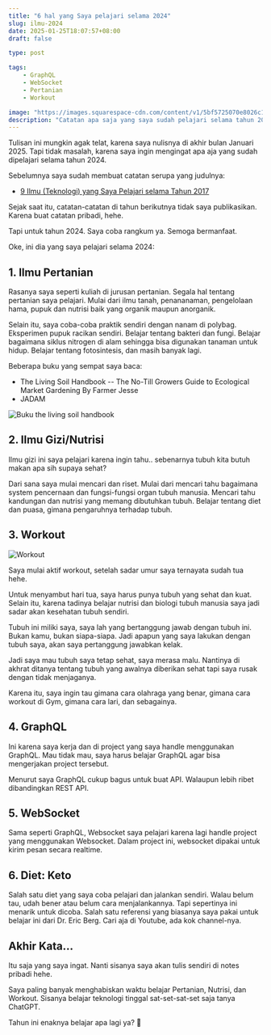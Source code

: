 ```yaml
---
title: "6 hal yang Saya pelajari selama 2024"
slug: ilmu-2024
date: 2025-01-25T18:07:57+08:00
draft: false

type: post

tags:
    - GraphQL
    - WebSocket
    - Pertanian
    - Workout

image: "https://images.squarespace-cdn.com/content/v1/5bf5725070e8026c12c3c089/d17f9281-478f-43a4-ab1d-990263d420d8/DSC04835.jpg?format=200"
description: "Catatan apa saja yang saya sudah pelajari selama tahun 2024"
---
```


Tulisan ini mungkin agak telat, karena saya nulisnya di akhir bulan Januari 2025.
Tapi tidak masalah, karena saya ingin mengingat apa aja yang sudah dipelajari selama tahun 2024.

Sebelumnya saya sudah membuat catatan serupa yang judulnya:

- [9 Ilmu (Teknologi) yang Saya Pelajari selama Tahun 2017](/post/ilmu-2017/)

Sejak saat itu, catatan-catatan di tahun berikutnya tidak saya publikasikan.
Karena buat catatan pribadi, hehe.

Tapi untuk tahun 2024. Saya coba rangkum ya. Semoga bermanfaat.

Oke, ini dia yang saya pelajari selama 2024:

## 1. Ilmu Pertanian

Rasanya saya seperti kuliah di jurusan pertanian. Segala hal tentang pertanian saya pelajari.
Mulai dari ilmu tanah, penananaman, pengelolaan hama, pupuk dan nutrisi baik yang organik maupun anorganik.

Selain itu, saya coba-coba praktik sendiri dengan nanam di polybag. Eksperimen pupuk racikan sendiri.
Belajar tentang bakteri dan fungi. Belajar bagaimana siklus nitrogen di alam sehingga bisa digunakan tanaman untuk hidup.
Belajar tentang fotosintesis, dan masih banyak lagi.

Beberapa buku yang sempat saya baca:
- The Living Soil Handbook -- The No-Till Growers Guide to Ecological Market Gardening By Farmer Jesse
- JADAM

![Buku the living soil handbook](https://images.squarespace-cdn.com/content/v1/5bf5725070e8026c12c3c089/d17f9281-478f-43a4-ab1d-990263d420d8/DSC04835.jpg?format=800w)

## 2. Ilmu Gizi/Nutrisi

Ilmu gizi ini saya pelajari karena ingin tahu.. sebenarnya tubuh kita butuh makan apa sih supaya sehat?

Dari sana saya mulai mencari dan riset. Mulai dari mencari tahu bagaimana system pencernaan dan fungsi-fungsi organ
tubuh manusia. Mencari tahu kandungan dan nutrisi yang memang dibutuhkan tubuh. Belajar tentang diet dan puasa,
gimana pengaruhnya terhadap tubuh.

## 3. Workout

![Workout](https://1.bp.blogspot.com/-pnEOA6OtrPU/XTFG0GiUjGI/AAAAAAABkdw/ZyMRqVWVMX8XeAlD_9sFwNgT1us-bftrwCKgBGAs/s1600/Dumbbell%2BNan%2BKilo%2BMoteru%2B-%2BEpisode%2B3%2B-%2BHibiki%2BAkemi%2BBicep%2BCurls.jpg)

Saya mulai aktif workout, setelah sadar umur saya ternayata sudah tua hehe.

Untuk menyambut hari tua, saya harus punya tubuh yang sehat dan kuat. Selain itu, karena tadinya belajar nutrisi dan biologi tubuh manusia
saya jadi sadar akan kesehatan tubuh sendiri.

Tubuh ini miliki saya, saya lah yang bertanggung jawab dengan tubuh ini. Bukan kamu, bukan siapa-siapa.
Jadi apapun yang saya lakukan dengan tubuh saya, akan saya pertanggung jawabkan kelak.

Jadi saya mau tubuh saya tetap sehat, saya merasa malu. Nantinya di akhrat ditanya tentang tubuh yang awalnya
diberikan sehat tapi saya rusak dengan tidak menjaganya.

Karena itu, saya ingin tau gimana cara olahraga yang benar, gimana cara workout di Gym, gimana cara lari,
dan sebagainya.

## 4. GraphQL

Ini karena saya kerja dan di project yang saya handle menggunakan GraphQL. Mau tidak mau, saya harus belajar GraphQL
agar bisa mengerjakan project tersebut.

Menurut saya GraphQL cukup bagus untuk buat API. Walaupun lebih ribet dibandingkan REST API.

## 5. WebSocket

Sama seperti GraphQL, Websocket saya pelajari karena lagi handle project yang menggunakan Websocket.
Dalam project ini, websocket dipakai untuk kirim pesan secara realtime.

## 6. Diet: Keto

Salah satu diet yang saya coba pelajari dan jalankan sendiri. Walau belum tau, udah bener atau belum cara menjalankannya.
Tapi sepertinya ini menarik untuk dicoba. Salah satu referensi yang biasanya saya pakai untuk belajar ini dari Dr. Eric Berg.
Cari aja di Youtube, ada kok channel-nya.

## Akhir Kata...

Itu saja yang saya ingat. Nanti sisanya saya akan tulis sendiri di notes pribadi hehe.

Saya paling banyak menghabiskan waktu belajar Pertanian, Nutrisi, dan Workout.
Sisanya belajar teknologi tinggal sat-set-sat-set saja tanya ChatGPT.

Tahun ini enaknya belajar apa lagi ya? :thinking: